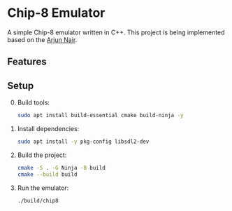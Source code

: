# Chip-8 Emulator
A simple Chip-8 emulator written in C++.
This project is being implemented based on the [Arjun Nair](https://www.arjunnair.in/).

## Features

## Setup
0. Build tools:
    ```bash
    sudo apt install build-essential cmake build-ninja -y
    ```
1. Install dependencies:
    ```bash
    sudo apt install -y pkg-config libsdl2-dev
    ```
2. Build the project:
    ```bash
    cmake -S . -G Ninja -B build
    cmake --build build
    ```
3. Run the emulator:
    ```bash
    ./build/chip8
    ```
